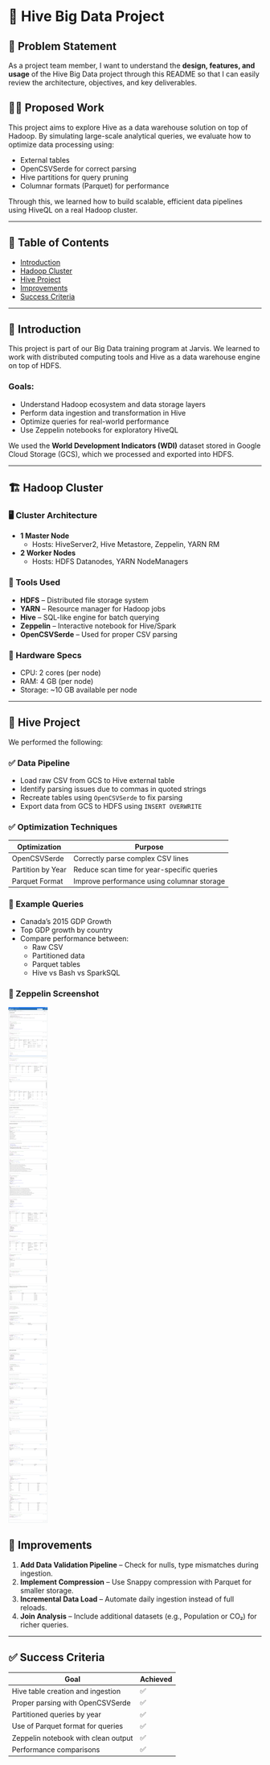# 🐘 Hive Big Data Project

## 📌 Problem Statement

As a project team member, I want to understand the **design, features, and usage** of the Hive Big Data project through this README so that I can easily review the architecture, objectives, and key deliverables.

## 👨‍💻 Proposed Work

This project aims to explore Hive as a data warehouse solution on top of Hadoop. By simulating large-scale analytical queries, we evaluate how to optimize data processing using:
- External tables
- OpenCSVSerde for correct parsing
- Hive partitions for query pruning
- Columnar formats (Parquet) for performance

Through this, we learned how to build scalable, efficient data pipelines using HiveQL on a real Hadoop cluster.

---

## 🧭 Table of Contents
- [Introduction](#introduction)
- [Hadoop Cluster](#hadoop-cluster)
- [Hive Project](#hive-project)
- [Improvements](#improvements)
- [Success Criteria](#✅success-criteria)

---

## 🧩 Introduction

This project is part of our Big Data training program at Jarvis. We learned to work with distributed computing tools and Hive as a data warehouse engine on top of HDFS. 

### Goals:
- Understand Hadoop ecosystem and data storage layers
- Perform data ingestion and transformation in Hive
- Optimize queries for real-world performance
- Use Zeppelin notebooks for exploratory HiveQL

We used the **World Development Indicators (WDI)** dataset stored in Google Cloud Storage (GCS), which we processed and exported into HDFS.

---

## 🏗️ Hadoop Cluster

### 🖥️ Cluster Architecture


- **1 Master Node**
  - Hosts: HiveServer2, Hive Metastore, Zeppelin, YARN RM
- **2 Worker Nodes**
  - Hosts: HDFS Datanodes, YARN NodeManagers

### 🧰 Tools Used

- **HDFS** – Distributed file storage system
- **YARN** – Resource manager for Hadoop jobs
- **Hive** – SQL-like engine for batch querying
- **Zeppelin** – Interactive notebook for Hive/Spark
- **OpenCSVSerde** – Used for proper CSV parsing

### 🧮 Hardware Specs

- CPU: 2 cores (per node)
- RAM: 4 GB (per node)
- Storage: ~10 GB available per node

---

## 🐝 Hive Project

We performed the following:

### ✅ Data Pipeline
- Load raw CSV from GCS to Hive external table
- Identify parsing issues due to commas in quoted strings
- Recreate tables using `OpenCSVSerde` to fix parsing
- Export data from GCS to HDFS using `INSERT OVERWRITE`

### ✅ Optimization Techniques

| Optimization       | Purpose                                      |
|--------------------|----------------------------------------------|
| OpenCSVSerde       | Correctly parse complex CSV lines            |
| Partition by Year  | Reduce scan time for year-specific queries   |
| Parquet Format     | Improve performance using columnar storage   |

### 🧪 Example Queries

- Canada’s 2015 GDP Growth
- Top GDP growth by country
- Compare performance between:
  - Raw CSV
  - Partitioned data
  - Parquet tables
  - Hive vs Bash vs SparkSQL

### 📸 Zeppelin Screenshot

![Screenshot description](Zeppelin_screenshot.png)


## 🔧 Improvements

1. **Add Data Validation Pipeline** – Check for nulls, type mismatches during ingestion.
2. **Implement Compression** – Use Snappy compression with Parquet for smaller storage.
3. **Incremental Data Load** – Automate daily ingestion instead of full reloads.
4. **Join Analysis** – Include additional datasets (e.g., Population or CO₂) for richer queries.

---

## ✅ Success Criteria

| Goal                                | Achieved |
|-------------------------------------|----------|
| Hive table creation and ingestion   | ✅       |
| Proper parsing with OpenCSVSerde    | ✅       |
| Partitioned queries by year         | ✅       |
| Use of Parquet format for queries   | ✅       |
| Zeppelin notebook with clean output | ✅       |
| Performance comparisons             | ✅       |
